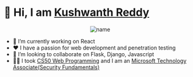 # 👋 Hi, I am [Kushwanth Reddy](https://www.kushwanthreddy.com)
<p style="text-align:center;"><img src="https://raw.githubusercontent.com/learnkushwanth/learnkushwanth/master/cover.png" alt="name"/></p>

- 🔭 I’m currently working on React
- :heart: I have a passion for web development and penetration testing
- :handshake: I’m looking to collaborate on Flask, Django, Javascript
- :man_technologist: I took [CS50 Web Programming](https://courses.edx.org/certificates/2c010d08b5cf4411b3d1c702a94d2e83) and I am an [Microsoft Technology Associate(Security Fundamentals)](https://www.youracclaim.com/badges/76183c69-8b6e-41f5-87e1-120d19fde076)
